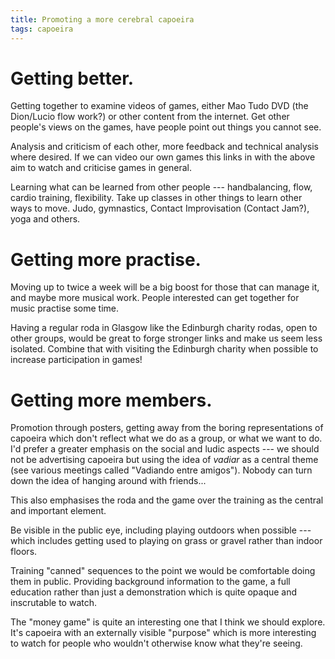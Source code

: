 ```yaml
---
title: Promoting a more cerebral capoeira
tags: capoeira
---
```


# Getting better.

Getting together to examine videos of games, either Mao Tudo DVD (the
Dion/Lucio flow work?) or other content from the internet. Get other
people's views on the games, have people point out things you cannot see.

Analysis and criticism of each other, more feedback and technical analysis
where desired. If we can video our own games this links in with the above
aim to watch and criticise games in general.

Learning what can be learned from other people --- handbalancing, flow,
cardio training, flexibility. Take up classes in other things to learn
other ways to move. Judo, gymnastics, Contact Improvisation (Contact
Jam?), yoga and others.

# Getting more practise.

Moving up to twice a week will be a big boost for those that can manage
it, and maybe more musical work. People interested can get together for
music practise some time.

Having a regular roda in Glasgow like the Edinburgh charity rodas, open to
other groups, would be great to forge stronger links and make us seem less
isolated. Combine that with visiting the Edinburgh charity when possible
to increase participation in games!

# Getting more members.

Promotion through posters, getting away from the boring representations of
capoeira which don't reflect what we do as a group, or what we want to do.
I'd prefer a greater emphasis on the social and ludic aspects --- we
should not be advertising capoeira but using the idea of _vadiar_ as a
central theme (see various meetings called "Vadiando entre amigos"). Nobody
can turn down the idea of hanging around with friends...

This also emphasises the roda and the game over the training as the
central and important element.

Be visible in the public eye, including playing outdoors when possible ---
which includes getting used to playing on grass or gravel rather than
indoor floors.

Training "canned" sequences to the point we would be comfortable doing
them in public. Providing background information to the game, a full
education rather than just a demonstration which is quite opaque and
inscrutable to watch.

The "money game" is quite an interesting one that I think we should
explore. It's capoeira with an externally visible "purpose" which is
more interesting to watch for people who wouldn't otherwise know what
they're seeing.
